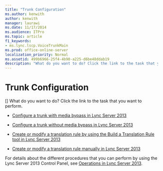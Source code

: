 ```yaml
---
title: "Trunk Configuration"
ms.author: kenwith
author: kenwith
manager: laurawi
ms.date: 11/17/2014
ms.audience: ITPro
ms.topic: article
f1_keywords:
- ms.lync.lscp.VoiceTrunkMain
ms.prod: office-online-server
localization_priority: Normal
ms.assetid: 499b6966-25f4-4b90-a225-d6be48ddab19
description: "What do you want to do? Click the link to the task that you want to perform."
---
```


# Trunk Configuration
[]
What do you want to do? Click the link to the task that you want to perform.
  
- [Configure a trunk with media bypass in Lync Server 2013](configure-a-trunk-with-media-bypass.md)
    
- [Configure a trunk without media bypass in Lync Server 2013](configure-a-trunk-without-media-bypass.md)
    
- [Create or modify a translation rule by using the Build a Translation Rule tool in Lync Server 2013](create-or-modify-a-translation-rule-by-using-the-build-a-translation-rule-tool.md)
    
- [Create or modify a translation rule manually in Lync Server 2013](create-or-modify-a-translation-rule-manually.md)
    
For details about the different procedures that you can perform by using the Lync Server 2013 Control Panel, see [Operations in Lync Server 2013](operations.md).
  

